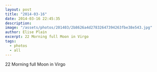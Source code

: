 ```yaml
---
layout: post
title: "2014-03-16"
date: 2014-03-16 22:45:35
description: 
image: "/assets/photos/201403/2b8626a4d27832647394263fbe38e543.jpg"
author: Elise Plain
excerpt: 22 Morning full Moon in Virgo
tags: 
  - photos
  - all
---
```


22 Morning full Moon in Virgo
<p></p>
